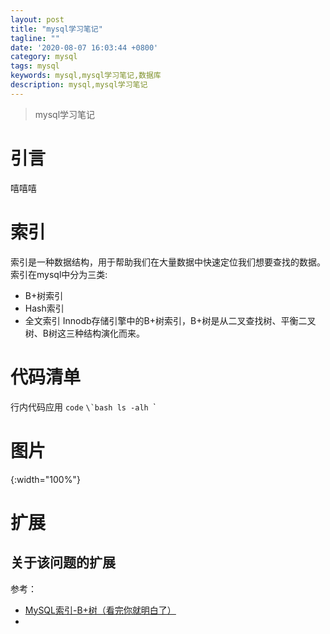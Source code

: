 ```yaml
---
layout: post
title: "mysql学习笔记"
tagline: ""
date: '2020-08-07 16:03:44 +0800'
category: mysql
tags: mysql
keywords: mysql,mysql学习笔记,数据库
description: mysql,mysql学习笔记
---
```

> mysql学习笔记
# 引言
嘻嘻嘻
<!-- more -->

# 索引
索引是一种数据结构，用于帮助我们在大量数据中快速定位我们想要查找的数据。索引在mysql中分为三类:
- B+树索引
- Hash索引
- 全文索引
Innodb存储引擎中的B+树索引，B+树是从二叉查找树、平衡二叉树、B树这三种结构演化而来。


# 代码清单 
行内代码应用 `code`
``\`bash
ls -alh
``\`

# 图片
![](){:width="100%"}
# 扩展
关于该问题的扩展
---
参考：
- [MySQL索引-B+树（看完你就明白了）](http://www.liuzk.com/410.html)
- []()
